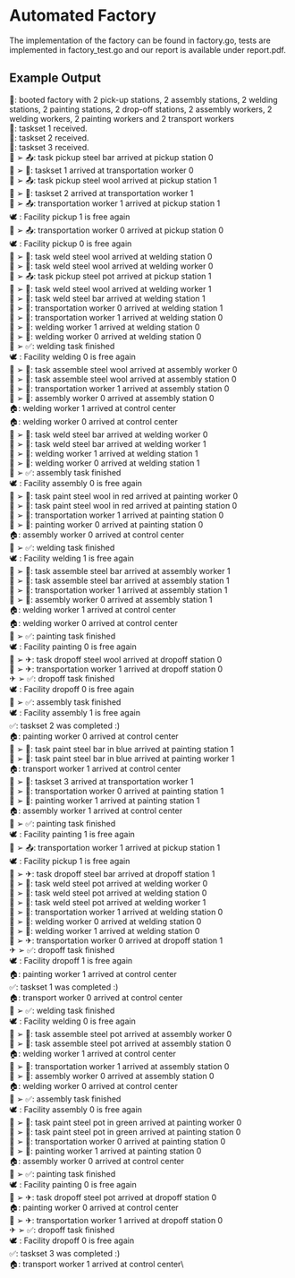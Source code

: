 # Automated Factory
The implementation of the factory can be found in factory.go, tests are implemented in factory_test.go and our report is available under report.pdf.

## Example Output
🌱: booted factory with 2 pick-up stations, 2 assembly stations, 2 welding stations, 2 painting stations, 2 drop-off stations, 2 assembly workers, 2 welding workers, 2 painting workers and 2 transport workers\
📨: taskset 1 received.\
📨: taskset 2 received.\
📨: taskset 3 received.\
📝 ➢ 📤: task pickup steel bar arrived at pickup station 0\
📝 ➢ 🚚: taskset 1 arrived at transportation worker 0\
📝 ➢ 📤: task pickup steel wool arrived at pickup station 1\
📝 ➢ 🚚: taskset 2 arrived at transportation worker 1\
🚚 ➢ 📤: transportation worker 1 arrived at pickup station 1\
🕊️ : Facility pickup 1 is free again\
🚚 ➢ 📤: transportation worker 0 arrived at pickup station 0\
🕊️ : Facility pickup 0 is free again\
📝 ➢ 🔨: task weld steel wool arrived at welding station 0\
📝 ➢ 🧑‍: task weld steel wool arrived at welding worker 0\
📝 ➢ 📤: task pickup steel pot arrived at pickup station 1\
📝 ➢ 🧑‍: task weld steel wool arrived at welding worker 1\
📝 ➢ 🔨: task weld steel bar arrived at welding station 1\
🚚 ➢ 🔨: transportation worker 0 arrived at welding station 1\
🚚 ➢ 🔨: transportation worker 1 arrived at welding station 0\
🧑 ‍➢ 🔨: welding worker 1 arrived at welding station 0\
🧑 ‍➢ 🔨: welding worker 0 arrived at welding station 0\
🔨 ➢ ✅: welding task finished\
🕊️ : Facility welding 0 is free again\
📝 ➢ 👷: task assemble steel wool arrived at assembly worker 0\
📝 ➢ 🦾: task assemble steel wool arrived at assembly station 0\
🚚 ➢ 🦾: transportation worker 1 arrived at assembly station 0\
👷 ➢ 🦾: assembly worker 0 arrived at assembly station 0\
🏠: welding worker 1 arrived at control center\
🏠: welding worker 0 arrived at control center\
📝 ➢ 🧑‍: task weld steel bar arrived at welding worker 0\
📝 ➢ 🧑‍: task weld steel bar arrived at welding worker 1\
🧑 ‍➢ 🔨: welding worker 1 arrived at welding station 1\
🧑 ‍➢ 🔨: welding worker 0 arrived at welding station 1\
🦾 ➢ ✅: assembly task finished\
🕊️ : Facility assembly 0 is free again\
📝 ➢ 🧑‍: task paint steel wool in red arrived at painting worker 0\
📝 ➢ 🎨: task paint steel wool in red arrived at painting station 0\
🚚 ➢ 🎨: transportation worker 1 arrived at painting station 0\
🧑 ➢ 🎨: painting worker 0 arrived at painting station 0\
🏠: assembly worker 0 arrived at control center\
🔨 ➢ ✅: welding task finished\
🕊️ : Facility welding 1 is free again\
📝 ➢ 👷: task assemble steel bar arrived at assembly worker 1\
📝 ➢ 🦾: task assemble steel bar arrived at assembly station 1\
🚚 ➢ 🦾: transportation worker 1 arrived at assembly station 1\
👷 ➢ 🦾: assembly worker 0 arrived at assembly station 1\
🏠: welding worker 1 arrived at control center\
🏠: welding worker 0 arrived at control center\
🎨 ➢ ✅: painting task finished\
🕊️ : Facility painting 0 is free again\
📝 ➢ ✈: task dropoff steel wool arrived at dropoff station 0\
🚚 ➢ ✈: transportation worker 1 arrived at dropoff station 0\
✈ ➢ ✅: dropoff task finished\
🕊️ : Facility dropoff 0 is free again\
🦾 ➢ ✅: assembly task finished\
🕊️ : Facility assembly 1 is free again\
✅: taskset 2 was completed :)\
🏠: painting worker 0 arrived at control center\
📝 ➢ 🎨: task paint steel bar in blue arrived at painting station 1\
📝 ➢ 🧑‍: task paint steel bar in blue arrived at painting worker 1\
🏠: transport worker 1 arrived at control center\
📝 ➢ 🚚: taskset 3 arrived at transportation worker 1\
🚚 ➢ 🎨: transportation worker 0 arrived at painting station 1\
🧑 ➢ 🎨: painting worker 1 arrived at painting station 1\
🏠: assembly worker 1 arrived at control center\
🎨 ➢ ✅: painting task finished\
🕊️ : Facility painting 1 is free again\
🚚 ➢ 📤: transportation worker 1 arrived at pickup station 1\
🕊️ : Facility pickup 1 is free again\
📝 ➢ ✈: task dropoff steel bar arrived at dropoff station 1\
📝 ➢ 🧑‍: task weld steel pot arrived at welding worker 0\
📝 ➢ 🔨: task weld steel pot arrived at welding station 0\
📝 ➢ 🧑‍: task weld steel pot arrived at welding worker 1\
🚚 ➢ 🔨: transportation worker 1 arrived at welding station 0\
🧑 ‍➢ 🔨: welding worker 0 arrived at welding station 0\
🧑 ‍➢ 🔨: welding worker 1 arrived at welding station 0\
🚚 ➢ ✈: transportation worker 0 arrived at dropoff station 1\
✈ ➢ ✅: dropoff task finished\
🕊️ : Facility dropoff 1 is free again\
🏠: painting worker 1 arrived at control center\
✅: taskset 1 was completed :)\
🏠: transport worker 0 arrived at control center\
🔨 ➢ ✅: welding task finished\
🕊️ : Facility welding 0 is free again\
📝 ➢ 👷: task assemble steel pot arrived at assembly worker 0\
📝 ➢ 🦾: task assemble steel pot arrived at assembly station 0\
🏠: welding worker 1 arrived at control center\
🚚 ➢ 🦾: transportation worker 1 arrived at assembly station 0\
👷 ➢ 🦾: assembly worker 0 arrived at assembly station 0\
🏠: welding worker 0 arrived at control center\
🦾 ➢ ✅: assembly task finished\
🕊️ : Facility assembly 0 is free again\
📝 ➢ 🧑‍: task paint steel pot in green arrived at painting worker 0\
📝 ➢ 🎨: task paint steel pot in green arrived at painting station 0\
🚚 ➢ 🎨: transportation worker 0 arrived at painting station 0\
🧑 ➢ 🎨: painting worker 1 arrived at painting station 0\
🏠: assembly worker 0 arrived at control center\
🎨 ➢ ✅: painting task finished\
🕊️ : Facility painting 0 is free again\
📝 ➢ ✈: task dropoff steel pot arrived at dropoff station 0\
🏠: painting worker 0 arrived at control center\
🚚 ➢ ✈: transportation worker 1 arrived at dropoff station 0\
✈ ➢ ✅: dropoff task finished\
🕊️ : Facility dropoff 0 is free again\
✅: taskset 3 was completed :)\
🏠: transport worker 1 arrived at control center\
